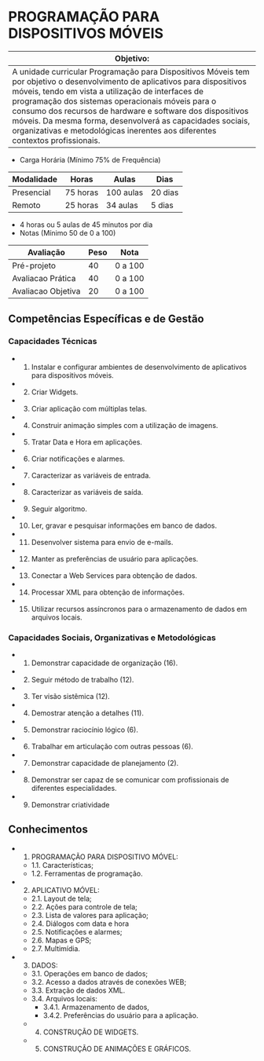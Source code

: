 # PROGRAMAÇÃO PARA DISPOSITIVOS MÓVEIS
|Objetivo:|
|-|
|A unidade curricular Programação para Dispositivos Móveis tem por objetivo o desenvolvimento de aplicativos para dispositivos móveis, tendo em vista a utilização de interfaces de programação dos sistemas operacionais móveis para o consumo dos recursos de hardware e software dos dispositivos móveis. Da mesma forma, desenvolverá as capacidades sociais, organizativas e metodológicas inerentes aos diferentes contextos profissionais.|

- Carga Horária (Mínimo 75% de Frequência)

|Modalidade|Horas|Aulas|Dias|
|-|-|-|-|
|Presencial|75 horas|100 aulas|20 dias|
|Remoto|25 horas|34 aulas|5 dias|

- 4 horas ou 5 aulas de 45 minutos por dia
- Notas (Mínimo 50 de 0 a 100)

|Avaliação|Peso|Nota|
|-|-|-|
|Pré-projeto|40|0 a 100|
|Avaliacao Prática|40|0 a 100|
|Avaliacao Objetiva|20|0 a 100|

## Competências Específicas e de Gestão
### Capacidades Técnicas
- 1. Instalar e configurar ambientes de desenvolvimento de aplicativos para dispositivos móveis.
- 2. Criar Widgets.
- 3. Criar aplicação com múltiplas telas.
- 4. Construir animação simples com a utilização de imagens.
- 5. Tratar Data e Hora em aplicações.
- 6. Criar notificações e alarmes.
- 7. Caracterizar as variáveis de entrada.
- 8. Caracterizar as variáveis de saída.
- 9. Seguir algoritmo.
- 10. Ler, gravar e pesquisar informações em banco de dados.
- 11. Desenvolver sistema para envio de e-mails.
- 12. Manter as preferências de usuário para aplicações.
- 13. Conectar a Web Services para obtenção de dados.
- 14. Processar XML para obtenção de informações.
- 15. Utilizar recursos assíncronos para o armazenamento de dados em arquivos locais.
### Capacidades Sociais, Organizativas e Metodológicas
- 1. Demonstrar capacidade de organização (16).
- 2. Seguir método de trabalho (12).
- 3. Ter visão sistêmica (12).
- 4. Demostrar atenção a detalhes (11).
- 5. Demonstrar raciocínio lógico (6).
- 6. Trabalhar em articulação com outras pessoas (6).
- 7. Demonstrar capacidade de planejamento (2).
- 8. Demonstrar ser capaz de se comunicar com profissionais de diferentes especialidades.
- 9. Demonstrar criatividade

## Conhecimentos
- 1. PROGRAMAÇÃO PARA DISPOSITIVO MÓVEL:
	- 1.1. Características;
	- 1.2. Ferramentas de programação.
- 2. APLICATIVO MÓVEL:
	- 2.1. Layout de tela;
	- 2.2. Ações para controle de tela;
	- 2.3. Lista de valores para aplicação;
	- 2.4. Diálogos com data e hora
	- 2.5. Notificações e alarmes;
	- 2.6. Mapas e GPS;
	- 2.7. Multimídia.
- 3. DADOS:
	- 3.1. Operações em banco de dados;
	- 3.2. Acesso a dados através de conexões WEB;
	- 3.3. Extração de dados XML.
	- 3.4. Arquivos locais:
		- 3.4.1. Armazenamento de dados,
		- 3.4.2. Preferências do usuário para a aplicação.
	- 4. CONSTRUÇÃO DE WIDGETS.
	- 5. CONSTRUÇÃO DE ANIMAÇÕES E GRÁFICOS.